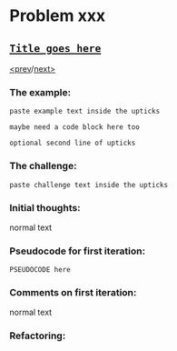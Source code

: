 # Problem xxx

## [`Title goes here`](https://projecteuler.net/problem=)

[<prev](./../DIR021_amicable_numbers/README.md)/[next>](./../README.md) 

### The example:
`paste example text inside the upticks`
```
maybe need a code block here too
```
`optional second line of upticks`

### The challenge:
`paste challenge text inside the upticks`

### Initial thoughts:
normal text

### Pseudocode for first iteration:
```
PSEUDOCODE here
```

### Comments on first iteration:
normal text

### Refactoring:
